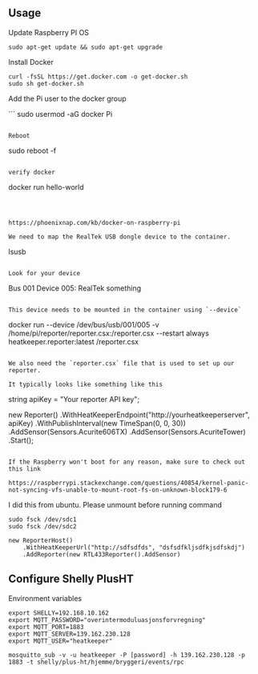 ## Usage

Update Raspberry PI OS

```
sudo apt-get update && sudo apt-get upgrade
```

Install Docker

```
curl -fsSL https://get.docker.com -o get-docker.sh
sudo sh get-docker.sh
```

Add the Pi user to the docker group

´´´
sudo usermod -aG docker Pi

```

Reboot

```

sudo reboot -f

```

verify docker
```

docker run hello-world

```



https://phoenixnap.com/kb/docker-on-raspberry-pi

We need to map the RealTek USB dongle device to the container.

```

lsusb

```

Look for your device

```

Bus 001 Device 005: RealTek something

```

This device needs to be mounted in the container using `--device`

```

docker run --device /dev/bus/usb/001/005 -v /home/pi/reporter/reporter.csx:/reporter.csx --restart always heatkeeper.reporter:latest /reporter.csx

```

We also need the `reporter.csx` file that is used to set up our reporter.

It typically looks like something like this

```

string apiKey = "Your reporter API key";

new Reporter()
.WithHeatKeeperEndpoint("http://yourheatkeeperserver", apiKey)
.WithPublishInterval(new TimeSpan(0, 0, 30))
.AddSensor(Sensors.Acurite606TX)
.AddSensor(Sensors.AcuriteTower)
.Start();

```

If the Raspberry won't boot for any reason, make sure to check out this link

https://raspberrypi.stackexchange.com/questions/40854/kernel-panic-not-syncing-vfs-unable-to-mount-root-fs-on-unknown-block179-6
```

I did this from ubuntu. Please unmount before running command

```
sudo fsck /dev/sdc1
sudo fsck /dev/sdc2
```

```
new ReporterHost()
	.WithHeatKeeperUrl("http://sdfsdfds", "dsfsdfkljsdfkjsdfskdj")
	.AddReporter(new RTL433Reporter().AddSensor)

```

## Configure Shelly PlusHT 

Environment variables

```shell
export SHELLY=192.168.10.162
export MQTT_PASSWORD="overintermoduluasjonsforvregning"
export MQTT_PORT=1883
export MQTT_SERVER=139.162.230.128
export MQTT_USER="heatkeeper"
```

```
mosquitto_sub -v -u heatkeeper -P [password] -h 139.162.230.128 -p 1883 -t shelly/plus-ht/hjemme/bryggeri/events/rpc
```







